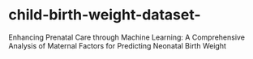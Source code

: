 # child-birth-weight-dataset-
Enhancing Prenatal Care through Machine Learning: A Comprehensive Analysis of Maternal Factors for Predicting Neonatal Birth Weight
